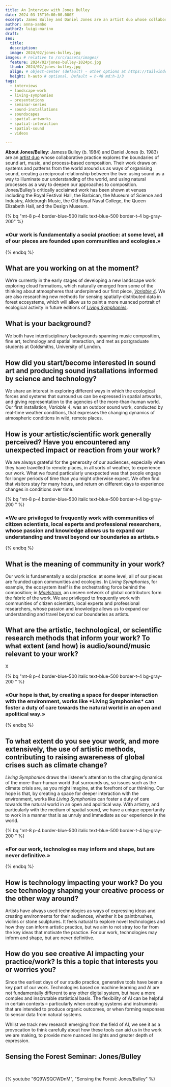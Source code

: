 ```yaml
---
title: An Interview with Jones Bulley
date: 2024-03-15T10:00:00.000Z
excerpt: James Bulley and Daniel Jones are an artist duo whose collaborative practice explores the boundaries of sound art, music, and process-based composition. Their work draws on systems and patterns from the world around us as ways of organising sound, creating a reciprocal relationship between the two. 
author: anna-xambo
author2: luigi-marino
draft:
seo:
  title:
  description:
  image: 2024/02/jones-bulley.jpg
images: # relative to /src/assets/images/
  feature: 2024/02/jones-bulley-1024px.jpg
  thumb: 2024/02/jones-bulley.jpg
  align: # object-center (default) - other options at https://tailwindcss.com/docs/object-position
  height: h-auto # optional. Default = h-48 md:h-1/3
tags:
  - interviews
  - landscape-work
  - living-symphonies
  - presentations
  - seminar-series
  - sound-installations
  - soundscapes
  - spatial-artworks
  - spatial-interaction
  - spatial-sound
  - videos

---
```


**About Jones/Bulley**: Jamess Bulley (b. 1984) and Daniel Jones (b. 1983) are an [artist duo](https://jones-bulley.com/) whose collaborative practice explores the boundaries of sound art, music, and process-based composition. Their work draws on systems and patterns from the world around us as ways of organising sound, creating a reciprocal relationship between the two: using sound as a way to illuminate our understanding of the world, and using natural processes as a way to deepen our approaches to composition. Jones/Bulley’s critically acclaimed work has been shown at venues including the Royal Festival Hall, the Barbican, the Museum of Science and Industry, Aldeburgh Music, the Old Royal Naval College, the Queen Elizabeth Hall, and the Design Museum.

{% bq "mt-8 p-4 border-blue-500 italic text-blue-500 border-t-4 bg-gray-200" %}
<h3>«Our work is fundamentally a social practice: at some level, all of our pieces are founded upon communities and ecologies.»</h3>
{% endbq %}

## What are you working on at the moment?

We’re currently in the early stages of developing a new landscape work exploring cloud formations, which naturally emerged from some of the thinking about atmospheres that underpinned our first piece, *[Variable 4](https://jones-bulley.com/variable4/)*. We are also researching new methods for sensing spatially-distributed data in forest ecosystems, which will allow us to paint a more nuanced portrait of ecological activity in future editions of *[Living Symphonies](https://www.livingsymphonies.com/)*.


## What is your background?

We both have interdisciplinary backgrounds spanning music composition, fine art, technology and spatial interaction, and met as postgraduate students at Goldsmiths, University of London.


## How did you start/become interested in sound art and producing sound installations informed by science and technology? 

We share an interest in exploring different ways in which the ecological forces and systems that surround us can be expressed in spatial artworks, and giving representation to the agencies of the more-than-human world. Our first installation, *Variable 4*, was an outdoor sound work, conducted by real-time weather conditions, that expresses the changing dynamics of atmospheric conditions in wild, remote places.

## How is your artistic/scientific work generally perceived? Have you encountered any unexpected impact or reaction from your work?

We are always grateful for the generosity of our audiences, especially when they have travelled to remote places, in all sorts of weather, to experience our work. What we found particularly unexpected was that people engage for longer periods of time than you might otherwise expect. We often find that visitors stay for many hours, and return on different days to experience changes in conditions over time.

{% bq "mt-8 p-4 border-blue-500 italic text-blue-500 border-t-4 bg-gray-200 " %}
<h3>«We are privileged to frequently work with communities of citizen scientists, local experts and professional researchers, whose passion and knowledge allows us to expand our understanding and travel beyond our boundaries as artists.»
</h3>
{% endbq %}

## What is the meaning of community in your work?

Our work is fundamentally a social practice: at some level, all of our pieces are founded upon communities and ecologies. In *Living Symphonies*, for example, the ecosystem itself is the orchestrating force behind the composition; in *[Maelstrom](https://jones-bulley.com/maelstrom/)*, an unseen network of global contributors form the fabric of the work. We are privileged to frequently work with communities of citizen scientists, local experts and professional researchers, whose passion and knowledge allows us to expand our understanding and travel beyond our boundaries as artists.

## What are the artistic, technological, or scientific research methods that inform your work? To what extent (and how) is audio/sound/music relevant to your work? 

X

{% bq "mt-8 p-4 border-blue-500 italic text-blue-500 border-t-4 bg-gray-200 " %}
<h3>«Our hope is that, by creating a space for deeper interaction with the environment, works like *Living Symphonies* can foster a duty of care towards the natural world in an open and apolitical way.»
</h3>
{% endbq %}

## To what extent do you see your work, and more extensively, the use of artistic methods, contributing to raising awareness of global crises such as climate change? 

*Living Symphonies* draws the listener’s attention to the changing dynamics of the more-than-human world that surrounds us, so issues such as the climate crisis are, as you might imagine, at the forefront of our thinking. Our hope is that, by creating a space for deeper interaction with the environment, works like *Living Symphonies* can foster a duty of care towards the natural world in an open and apolitical way. With artistry, and particularly with the medium of spatial sound, we have a unique opportunity to work in a manner that is as unruly and immediate as our experience in the world.

{% bq "mt-8 p-4 border-blue-500 italic text-blue-500 border-t-4 bg-gray-200 " %}
<h3>«For our work, technologies may inform and shape, but are never definitive.»
</h3>
{% endbq %} 

## How is technology impacting your work? Do you see technology shaping your creative process or the other way around?

Artists have always used technologies as ways of expressing ideas and creating environments for their audiences, whether it be paintbrushes, violins or stone sculptures. It feels natural to explore novel technologies and how they can inform artistic practice, but we aim to not stray too far from the key ideas that motivate the practice. For our work, technologies may inform and shape, but are never definitive.

## How do you see creative AI impacting your practice/work? Is this a topic that interests you or worries you?

Since the earliest days of our studio practice, generative tools have been a key part of our work. Technologies based on machine learning and AI are not fundamentally different to any other digital system, but have a more complex and inscrutable statistical basis. The flexibility of AI can be helpful in certain contexts – particularly when creating systems and instruments that are intended to produce organic outcomes, or when forming responses to sensor data from natural systems.

Whilst we track new research emerging from the field of AI, we see it as a provocation to think carefully about how these tools can aid us in the work we are making, to provide more nuanced insights and greater depth of expression.


## Sensing the Forest Seminar: Jones/Bulley

<br />

{% youtube "6Q9WSQCWDnM", "Sensing the Forest: Jones/Bulley" %}


